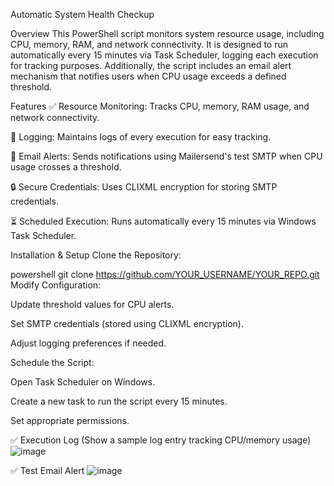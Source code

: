 Automatic System Health Checkup


Overview
This PowerShell script monitors system resource usage, including CPU, memory, RAM, and network connectivity. It is designed to run automatically every 15 minutes via Task Scheduler, logging each execution for tracking purposes. Additionally, the script includes an email alert mechanism that notifies users when CPU usage exceeds a defined threshold.

Features
✅ Resource Monitoring: Tracks CPU, memory, RAM usage, and network connectivity.

📜 Logging: Maintains logs of every execution for easy tracking.

📧 Email Alerts: Sends notifications using Mailersend's test SMTP when CPU usage crosses a threshold.

🔒 Secure Credentials: Uses CLIXML encryption for storing SMTP credentials.

⏳ Scheduled Execution: Runs automatically every 15 minutes via Windows Task Scheduler.

Installation & Setup
Clone the Repository:

powershell
git clone https://github.com/YOUR_USERNAME/YOUR_REPO.git
Modify Configuration:

Update threshold values for CPU alerts.

Set SMTP credentials (stored using CLIXML encryption).

Adjust logging preferences if needed.

Schedule the Script:

Open Task Scheduler on Windows.

Create a new task to run the script every 15 minutes.

Set appropriate permissions.



✅ Execution Log (Show a sample log entry tracking CPU/memory usage)
![image](https://github.com/user-attachments/assets/e2eddc50-8af8-4dd6-95de-a9341134dbae)

✅ Test Email Alert
![image](https://github.com/user-attachments/assets/da12a373-4fa0-4781-b62f-370a5b2c0134)
